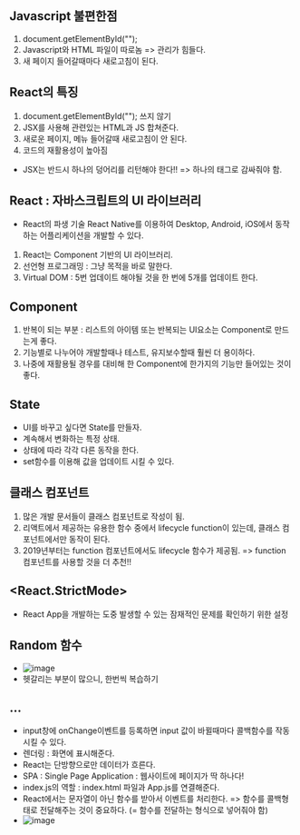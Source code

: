 ## Javascript 불편한점
1. document.getElementById("");
2. Javascript와 HTML 파일이 따로놈 => 관리가 힘들다.
3. 새 페이지 들어갈때마다 새로고침이 된다.


## React의 특징
1. document.getElementById(""); 쓰지 않기
2. JSX를 사용해 관련있는 HTML과 JS 합쳐준다.
3. 새로운 페이지, 메뉴 들어갈때 새로고침이 안 된다.
4. 코드의 재활용성이 높아짐

* JSX는 반드시 하나의 덩어리를 리턴해야 한다!! => 하나의 태그로 감싸줘야 함.


## React : 자바스크립트의 UI 라이브러리
* React의 파생 기술 React Native를 이용하여 Desktop, Android, iOS에서 동작하는 어플리케이션을 개발할 수 있다.
1. React는 Component 기반의 UI 라이브러리.
2. 선언형 프로그래밍 : 그냥 목적을 바로 말한다.
3. Virtual DOM : 5번 업데이트 해야될 것을 한 번에 5개를 업데이트 한다.


## Component
1. 반복이 되는 부분 : 리스트의 아이템 또는 반복되는 UI요소는 Component로 만드는게 좋다.
2. 기능별로 나누어야 개발할때나 테스트, 유지보수할때 훨씬 더 용이하다.
3. 나중에 재활용될 경우를 대비해 한 Component에 한가지의 기능만 들어있는 것이 좋다.


## State
* UI를 바꾸고 싶다면 State를 만들자.
* 계속해서 변화하는 특정 상태.
* 상태에 따라 각각 다른 동작을 한다.
* set함수를 이용해 값을 업데이트 시킬 수 있다.

## 클래스 컴포넌트
1. 많은 개발 문서들이 클래스 컴포넌트로 작성이 됨.
2. 리액트에서 제공하는 유용한 함수 중에서 lifecycle function이 있는데, 클래스 컴포넌트에서만 동작이 된다.
3. 2019년부터는 function 컴포넌트에서도 lifecycle 함수가 제공됨. => function 컴포넌트를 사용할 것을 더 추천!!


## <React.StrictMode>
* React App을 개발하는 도중 발생할 수 있는 잠재적인 문제를 확인하기 위한 설정


## Random 함수
* ![image](https://user-images.githubusercontent.com/70733630/172993573-92b0898e-f751-4c07-a933-5e308f615194.png)
* 헷갈리는 부분이 많으니, 한번씩 복습하기


## ...
* input창에 onChange이벤트를 등록하면 input 값이 바뀔때마다 콜백함수를 작동시킬 수 있다.
* 렌더링 : 화면에 표시해준다.
* React는 단방향으로만 데이터가 흐른다.
* SPA : Single Page Application : 웹사이트에 페이지가 딱 하나다!
* index.js의 역할 : index.html 파일과 App.js를 연결해준다.
* React에서는 문자열이 아닌 함수를 받아서 이벤트를 처리한다. => 함수를 콜백형태로 전달해주는 것이 중요하다. (= 함수를 전달하는 형식으로 넣어줘야 함)
* ![image](https://user-images.githubusercontent.com/70733630/172860964-c649d810-3cdf-4bf8-b760-de23663d7a94.png)
